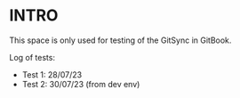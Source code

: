 # INTRO

This space is only used for testing of the GitSync in GitBook.

Log of tests:

* Test 1: 28/07/23
* Test 2: 30/07/23 (from dev env)
